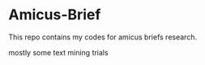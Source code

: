# Amicus-Brief

This repo contains my codes for amicus briefs research.

mostly some text mining trials
